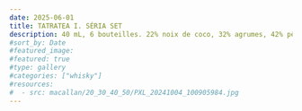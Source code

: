```yaml
---
date: 2025-06-01
title: TATRATEA I. SÉRIA SET
description: 40 mL, 6 bouteilles. 22% noix de coco, 32% agrumes, 42% pêche, 52% original, 62% fruits des bois, 72% hors-la-loi.
#sort_by: Date
#featured_image: 
#featured: true
#type: gallery
#categories: ["whisky"]
#resources:
#  - src: macallan/20_30_40_50/PXL_20241004_100905984.jpg
---
```

